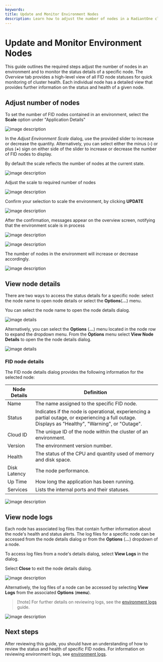 ```yaml
---
keywords:
title: Update and Monitor Environment Nodes
description: Learn how to adjust the number of nodes in a RadiantOne cluster and to monitor the status details of a specific node.
---
```

# Update and Monitor Environment Nodes

This guide outlines the required steps adjust the number of nodes in an environment and to monitor the status details of a specific node. The *Overview* tab provides a high-level view of all FID node statuses for quick monitoring of cluster health. Each individual node has a detailed view that provides further information on the status and health of a given node.

## Adjust number of nodes

To set the number of FID nodes contained in an environment, select the  **Scale** option under "Application Details"

![image description](images/select-scale.png)

In the *Adjust Environment Scale* dialog, use the provided slider to increase or decrease the quantity. Alternatively, you can select either the minus (**-**) or plus (**+**) sign on either side of the slider to increase or decrease the number of FID nodes to display.

By default the scale reflects the number of nodes at the current state.

![image description](images/default-scale.png)

Adjust the scale to required number of nodes

![image description](images/adjust-scale.png)

Confirm your selection to scale the environment, by clicking **UPDATE**

![image description](images/scale-confirmation.png)

After the confirmation, messages appear on the overview screen, notifying that the environment scale is in process

![image description](images/scale-confirmation-message.png)

![image description](images/after-scale-confirmation.png)


The number of nodes in the environment will increase or decrease accordingly.

![image description](images/increased-nodes-new.png)

## View node details

There are two ways to access the status details for a specific node: select the node name to open node details or select the **Options**(**...**) menu.

You can select the node name to open the node details dialog.

![image details](images/select-node-name.png)

Alternatively, you can select the **Options** (**...**) menu located in the node row to expand the dropdown menu. From the **Options** menu select **View Node Details** to open the the node details dialog.

![image details](images/options-view-details.png)

### FID node details

The FID node details dialog provides the following information for the selected node:

| Node Details | Definition |
| ------------ | ---------- |
| Name | The name assigned to the specific FID node. |
| Status | Indicates if the node is operational, experiencing a partial outage, or experiencing a full outage. Displays as "Healthy", "Warning", or "Outage". |
| Cloud ID | The unique ID of the node within the cluster of an environment. |
| Version | The environment version number. |
| Health | The status of the CPU and quantity used of memory and disk space. |
| Disk Latency | The node performance. |
| Up Time | How long the application has been running. |
| Services | Lists the internal ports and their statuses. |

![image description](images/node-details.png)

## View node logs

Each node has associated log files that contain further information about the node's health and status alerts. The log files for a specific node can be accessed from the node details dialog or from the **Options** (**...**) dropdown of a node.

To access log files from a node's details dialog, select **View Logs** in the dialog.

Select **Close** to exit the node details dialog.

![image description](images/details-view-logs.png)

Alternatively, the log files of a node can be accessed by selecting **View Logs** from the associated **Options** (**menu**).

> [!note] For further details on reviewing logs, see the [environment logs](../logging/environment-logs.md) guide.

![image description](images/options-view-logs.png)

## Next steps

After reviewing this guide, you should have an understanding of how to review the status and health of specific FID nodes. For information on reviewing environment logs, see [environment logs](../logging/environment-logs.md).
